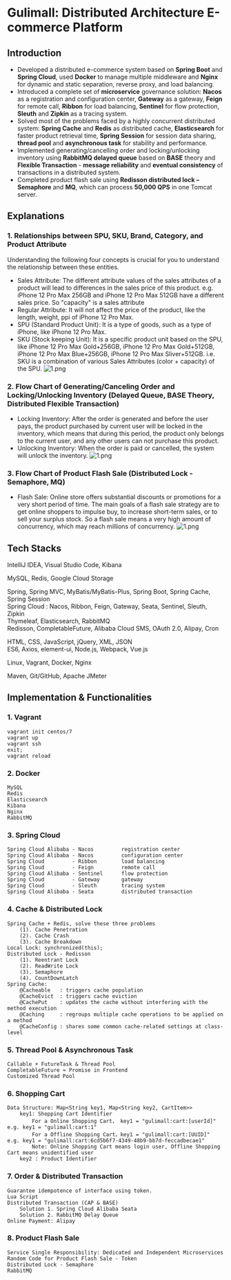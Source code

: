 # Gulimall: Distributed Architecture E-commerce Platform

## Introduction
* Developed a distributed e-commerce system based on **Spring Boot** and **Spring Cloud**, used **Docker** to manage multiple middleware and **Nginx** for dynamic and static separation, reverse proxy, and load balancing.
* Introduced a complete set of **microservice** governance solution: **Nacos** as a registration and configuration center, **Gateway** as a gateway, **Feign** for remote call, **Ribbon** for load balancing, **Sentinel** for flow protection, **Sleuth** and **Zipkin** as a tracing system.
* Solved most of the problems faced by a highly concurrent distributed system: **Spring Cache** and **Redis** as distributed cache, **Elasticsearch** for faster product retrieval time, **Spring Session** for session data sharing, **thread pool** and **asynchronous task** for stability and performance.
* Implemented generating/cancelling order and locking/unlocking inventory using **RabbitMQ delayed queue** based on **BASE** theory and **Flexible Transaction** - **message reliability** and **eventual consistency** of transactions in a distributed system.
* Completed product flash sale using **Redisson distributed lock – Semaphore** and **MQ**, which can process **50,000 QPS** in one Tomcat server.

## Explanations
### 1. Relationships between SPU, SKU, Brand, Category, and Product Attribute
Understanding the following four concepts is crucial for you to understand the relationship between these entities.
* Sales Attribute: The different attribute values of the sales attributes of a product will lead to differences in the sales price of this product. e.g. iPhone 12 Pro Max 256GB and iPhone 12 Pro Max 512GB have a different sales price. So "capacity" is a sales attribute
* Regular Attribute: It will not affect the price of the product, like the length, weight, ppi of iPhone 12 Pro Max.
* SPU (Standard Product Unit): It is a type of goods, such as a type of iPhone, like iPhone 12 Pro Max.
* SKU (Stock keeping Unit): It is a specific product unit based on the SPU, like iPhone 12 Pro Max Gold+256GB, iPhone 12 Pro Max Gold+512GB, iPhone 12 Pro Max Blue+256GB, iPhone 12 Pro Max Sliver+512GB. i.e. SKU is a combination of various Sales Attributes (color + capacity) of the SPU.
![1.png](https://zli78122-gulimall.oss-us-west-1.aliyuncs.com/chart/1.png "1.png")

### 2. Flow Chart of Generating/Canceling Order and Locking/Unlocking Inventory (Delayed Queue, BASE Theory, Distributed Flexible Transaction)
* Locking Inventory: After the order is generated and before the user pays, the product purchased by current user will be locked in the inventory, which means that during this period, the product only belongs to the current user, and any other users can not purchase this product.
* Unlocking Inventory: When the order is paid or cancelled, the system will unlock the inventory.
![1.png](https://zli78122-gulimall.oss-us-west-1.aliyuncs.com/chart/1.png "1.png")

### 3. Flow Chart of Product Flash Sale (Distributed Lock - Semaphore, MQ)
* Flash Sale: Online store offers substantial discounts or promotions for a very short period of time. The main goals of a flash sale strategy are to get online shoppers to impulse buy, to increase short-term sales, or to sell your surplus stock. So a flash sale means a very high amount of concurrency, which may reach millions of concurrency.
![1.png](https://zli78122-gulimall.oss-us-west-1.aliyuncs.com/chart/1.png "1.png")

## Tech Stacks
IntelliJ IDEA, Visual Studio Code, Kibana

MySQL, Redis, Google Cloud Storage

Spring, Spring MVC, MyBatis/MyBatis-Plus, Spring Boot, Spring Cache, Spring Session  
Spring Cloud : Nacos, Ribbon, Feign, Gateway, Seata, Sentinel, Sleuth, Zipkin  
Thymeleaf, Elasticsearch, RabbitMQ  
Redisson, CompletableFuture, Alibaba Cloud SMS, OAuth 2.0, Alipay, Cron

HTML, CSS, JavaScript, jQuery, XML, JSON  
ES6, Axios, element-ui, Node.js, Webpack, Vue.js  

Linux, Vagrant, Docker, Nginx  

Maven, Git/GitHub, Apache JMeter  

## Implementation & Functionalities
### 1. Vagrant
    vagrant init centos/7  
    vagrant up  
    vagrant ssh  
    exit;  
    vagrant reload  
### 2. Docker
    MySQL
    Redis
    Elasticsearch
    Kibana
    Nginx
    RabbitMQ
### 3. Spring Cloud
    Spring Cloud Alibaba - Nacos         registration center
    Spring Cloud Alibaba - Nacos         configuration center
    Spring Cloud         - Ribbon        load balancing
    Spring Cloud         - Feign         remote call
    Spring Cloud Alibaba - Sentinel      flow protection
    Spring Cloud         - Gateway       gateway
    Spring Cloud         - Sleuth        tracing system
    Spring Cloud Alibaba - Seata         distributed transaction
### 4. Cache & Distributed Lock
    Spring Cache + Redis, solve these three problems
        (1). Cache Penetration
        (2). Cache Crash
        (3). Cache Breakdown
    Local Lock: synchronized(this);
    Distributed Lock - Redisson
        (1). Reentrant Lock
        (2). ReadWrite Lock
        (3). Semaphore
        (4). CountDownLatch
    Spring Cache:
        @Cacheable   : triggers cache population
        @CacheEvict  : triggers cache eviction
        @CachePut    : updates the cache without interfering with the method execution
        @Caching     : regroups multiple cache operations to be applied on a method
        @CacheConfig : shares some common cache-related settings at class-level
### 5. Thread Pool & Asynchronous Task
    Callable + FutureTask & Thread Pool
    CompletableFuture ≈ Promise in Frontend
    Customized Thread Pool
### 6. Shopping Cart
    Data Structure: Map<String key1, Map<String key2, CartItem>>
        key1: Shopping Cart Identifier
            For a Online Shopping Cart， key1 = "gulimall:cart:[userId]"   e.g. key1 = "gulimall:cart:1"
            For a Offline Shopping Cart，key1 = "gulimall:cart:[UUID]"     e.g. key1 = "gulimall:cart:6cd5b6f7-4349-48b9-bb7d-feccadbecae1"
            Note: Online Shopping Cart means login user, Offline Shopping Cart means unidentified user
        key2 : Product Identifier
### 7. Order & Distributed Transaction
    Guarantee idempotence of interface using token.
    Lua Script
    Distributed Transaction (CAP & BASE)
        Solution 1. Spring Cloud Alibaba Seata
        Solution 2. RabbitMQ Delay Queue
    Online Payment: Alipay
### 8. Product Flash Sale
    Service Single Responsibility: Dedicated and Independent Microservices
    Random Code for Product Flash Sale - Token
    Distributed Lock - Semaphore
    RabbitMQ
